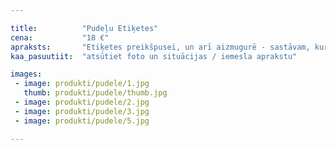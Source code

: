 ```yaml
---

title:          "Pudeļu Etiķetes"
cena:           "18 €"
apraksts:       "Etiķetes preikšpusei, un arī aizmugurē - sastāvam, kuru uzrakstīsim pēc sirds patikas. Piemēram, dzēriens satur 5kg mīlestības ekstrakta, 10g acu mirdzuma utt... Komplektā arī kartiņa iesieta lentītē uz kakliņa."
kaa_pasuutiit:  "atsūtiet foto un situācijas / iemesla aprakstu"

images:
 - image: produkti/pudele/1.jpg
   thumb: produkti/pudele/thumb.jpg
 - image: produkti/pudele/2.jpg
 - image: produkti/pudele/3.jpg
 - image: produkti/pudele/5.jpg

---
```

